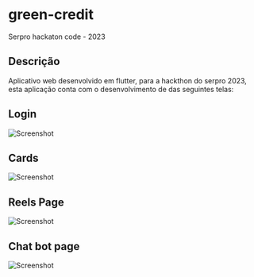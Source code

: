 # green-credit

Serpro hackaton code - 2023

## Descrição

Aplicativo web desenvolvido em flutter, para a hackthon do serpro
2023, esta aplicação conta com o desenvolvimento de das seguintes telas:

## Login

![Screenshot](docs/pages/login.png)

## Cards

![Screenshot](docs/pages/cards.png)

## Reels Page

![Screenshot](docs/pages/reels.png)

## Chat bot page

![Screenshot](docs/pages/chatbot.png)